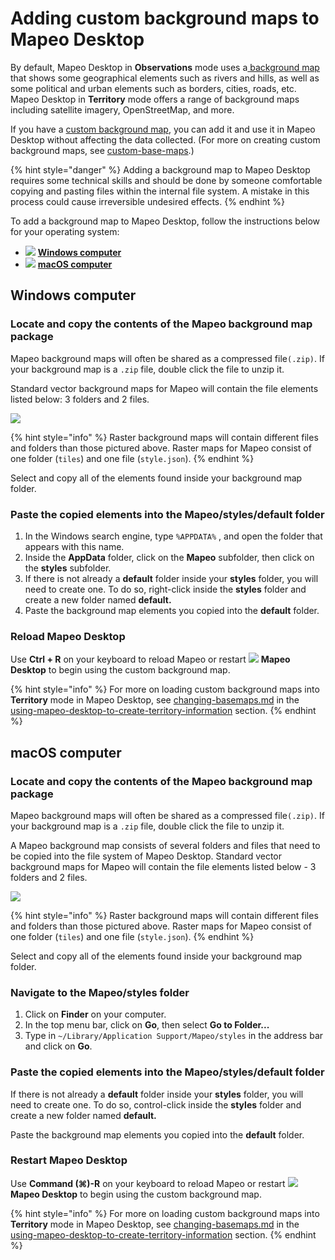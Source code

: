 # Adding custom background maps to Mapeo Desktop

By default, Mapeo Desktop in **Observations** mode uses a[ background map](../will-mapeo-work-out-of-the-box-for-me/default-base-map.md) that shows some geographical elements such as rivers and hills, as well as some political and urban elements such as borders, cities, roads, etc. Mapeo Desktop in **Territory** mode offers a range of background maps including satellite imagery, OpenStreetMap, and more.

If you have a [custom background map](../customization-options/custom-base-maps/), you can add it and use it in Mapeo Desktop without affecting the data collected. (For more on creating custom background maps, see [custom-base-maps](../customization-options/custom-base-maps/ "mention").)

{% hint style="danger" %}
Adding a background map to Mapeo Desktop requires some technical skills and should be done by someone comfortable copying and pasting files within the internal file system. A mistake in this process could cause irreversible undesired effects.
{% endhint %}

To add a background map to Mapeo Desktop, follow the instructions below for your operating system:

* ![](../../.gitbook/assets/Windows-logo.png) [**Windows computer**](adding-custom-base-maps-to-mapeo-desktop.md#steps-for-a-windows-computer)
* ![](../../.gitbook/assets/mac.png) [**macOS computer**](adding-custom-base-maps-to-mapeo-desktop.md#steps-for-a-macos-computer)

## Windows computer

### Locate and copy the contents of the Mapeo background map package&#x20;

Mapeo background maps will often be shared as a compressed file`(.zip)`. If your background map is a `.zip` file, double click the file to unzip it.

Standard vector background maps for Mapeo will contain the file elements listed below: 3 folders and 2 files.

![](../../.gitbook/assets/Vector\_base\_map\_files.jpg)

{% hint style="info" %}
Raster background maps will contain different files and folders than those pictured above. Raster maps for Mapeo consist of one folder (`tiles`) and one file (`style.json`).
{% endhint %}

Select and copy all of the elements found inside your background map folder.

### Paste the copied elements into the Mapeo/styles/default folder

1. In the Windows search engine, type `%APPDATA%` , and open the folder that appears with this name.&#x20;
2. Inside the **AppData** folder, click on the **Mapeo** subfolder, then click on the **styles** subfolder.
3. If there is not already a **default** folder inside your **styles** folder, you will need to create one. To do so, right-click inside the **styles** folder and create a new folder named **default.**&#x20;
4. Paste the background map elements you copied into the **default** folder.

### Reload **Mapeo Desktop**

Use **Ctrl + R** on your keyboard to reload Mapeo or restart ![](../../.gitbook/assets/Mapeo\_Desktop.png) **Mapeo Desktop** to begin using the custom background map.

{% hint style="info" %}
For more on loading custom background maps into **Territory** mode in Mapeo Desktop, see [changing-basemaps.md](../mapeo-desktop-use/using-mapeo-desktop-to-create-territory-information/changing-basemaps.md "mention") in the [using-mapeo-desktop-to-create-territory-information](../mapeo-desktop-use/using-mapeo-desktop-to-create-territory-information/ "mention") section.
{% endhint %}

## macOS computer

### Locate and copy the contents of the Mapeo background map package&#x20;

Mapeo background maps will often be shared as a compressed file`(.zip)`. If your background map is a `.zip` file, double click the file to unzip it.

A Mapeo background map consists of several folders and files that need to be copied into the file system of Mapeo Desktop. Standard vector background maps for Mapeo will contain the file elements listed below - 3 folders and 2 files.

![](../../.gitbook/assets/Vector\_base\_map\_files.jpg)

{% hint style="info" %}
Raster background maps will contain different files and folders than those pictured above. Raster maps for Mapeo consist of one folder (`tiles`) and one file (`style.json`).
{% endhint %}

Select and copy all of the elements found inside your background map folder.

### Navigate to the Mapeo/styles folder

1. Click on **Finder** on your computer.
2. In the top menu bar, click on **Go**, then select **Go to Folder...**
3. Type in `~/Library/Application Support/Mapeo/styles` in the address bar and click on **Go**.

### Paste the copied elements into the Mapeo/styles/default folder

If there is not already a **default** folder inside your **styles** folder, you will need to create one. To do so, control-click inside the **styles** folder and create a new folder named **default.**

Paste the background map elements you copied into the **default** folder.

### Restart **Mapeo Desktop**

Use **Command (⌘)-R** on your keyboard to reload Mapeo or restart ![](../../.gitbook/assets/Mapeo\_Desktop.png) **Mapeo Desktop** to begin using the custom background map.

{% hint style="info" %}
For more on loading custom background maps into **Territory** mode in Mapeo Desktop, see [changing-basemaps.md](../mapeo-desktop-use/using-mapeo-desktop-to-create-territory-information/changing-basemaps.md "mention") in the [using-mapeo-desktop-to-create-territory-information](../mapeo-desktop-use/using-mapeo-desktop-to-create-territory-information/ "mention") section.
{% endhint %}
